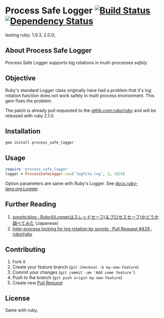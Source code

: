 # Process Safe Logger [![Build Status](https://secure.travis-ci.org/sonots/process_safe_logger.png?branch=master)](http://travis-ci.org/sonots/process_safe_logger) [![Dependency Status](https://gemnasium.com/sonots/process_safe_logger.png)](https://gemnasium.com/sonots/process_safe_logger)

testing ruby: 1.9.3, 2.0.0;

## About Process Safe Logger

Process Safe Logger supports log rotations in multi-processes *safely*.

## Objective

Ruby's standard Logger class originally have had a problem that it's log rotation function does not work safely in multi process environment. This gem fixes the problem. 

The patch is already pull requested to the [githb.com:ruby/ruby](https://github.com/ruby/ruby/pull/428) and will be released with ruby 2.1.0. 

## Installation

    gem install process_safe_logger

## Usage

```ruby
require 'process_safe_logger'
logger = ProcessSafeLogger.new('logfile.log', 3, 1024)
```

Option parameters are same with Ruby's Logger. See [docs.ruby-lang.org:Logger](http://docs.ruby-lang.org/en/2.0.0/Logger.html).

## Further Reading

1. [sonots:blog : RubyのLoggerはスレッドセーフ(＆プロセスセーフ)かどうか調べてみた](http://blog.livedoor.jp/sonots/archives/32645828.html) (Japanese)
2. [Inter-process locking for log rotation by sonots · Pull Request #428 · ruby/ruby](https://github.com/ruby/ruby/pull/428)

## Contributing

1. Fork it
2. Create your feature branch (`git checkout -b my-new-feature`)
3. Commit your changes (`git commit -am 'Add some feature'`)
4. Push to the branch (`git push origin my-new-feature`)
5. Create new [Pull Request](../../pull/new/master)

## License

Same with ruby.

